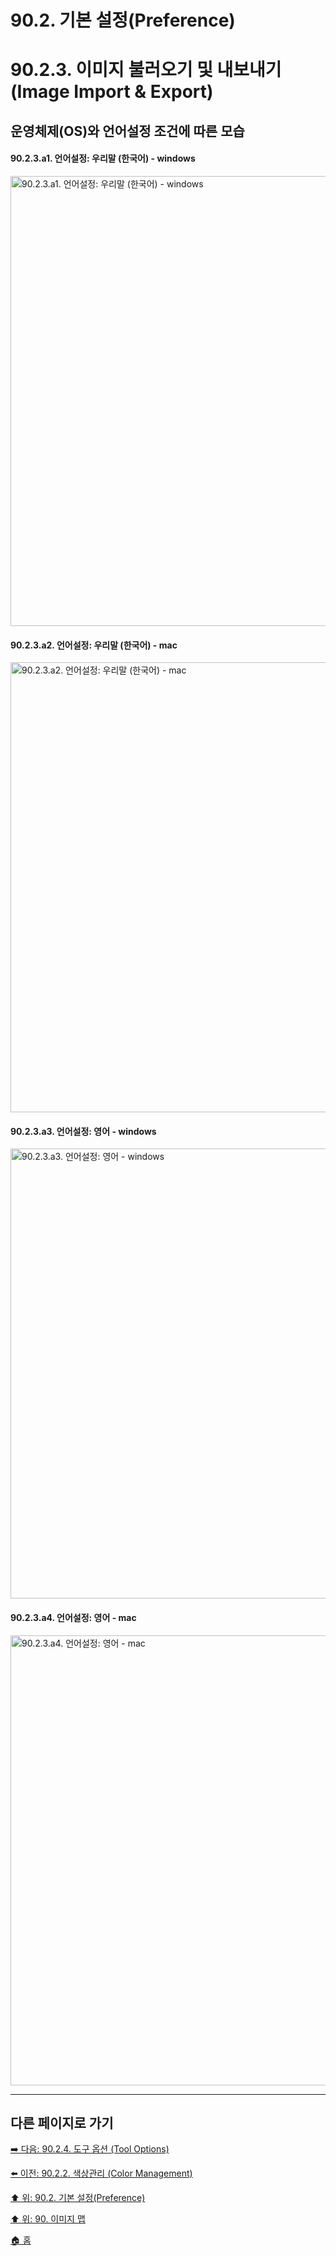 # 90.2. 기본 설정(Preference)
# 90.2.3. 이미지 불러오기 및 내보내기 (Image Import & Export)
## 운영체제(OS)와 언어설정 조건에 따른 모습
#### 90.2.3.a1. 언어설정: 우리말 (한국어) - windows

<img width="720" alt="90.2.3.a1. 언어설정: 우리말 (한국어) - windows" src="https://github.com/wonder13662/gimp/assets/15767104/a5884460-99cc-44c3-92a0-ee6bf517cb79">

#### 90.2.3.a2. 언어설정: 우리말 (한국어) - mac

<img width="720" alt="90.2.3.a2. 언어설정: 우리말 (한국어) - mac" src="https://github.com/wonder13662/gimp/assets/15767104/37c834d2-0fd1-42a2-9a86-4471802d79b3">

#### 90.2.3.a3. 언어설정: 영어 - windows

<img width="720" alt="90.2.3.a3. 언어설정: 영어 - windows" src="https://github.com/wonder13662/gimp/assets/15767104/8f0e09bd-9e9e-4677-9855-f7abbfc2df2d">

#### 90.2.3.a4. 언어설정: 영어 - mac

<img width="720" alt="90.2.3.a4. 언어설정: 영어 - mac" src="https://github.com/wonder13662/gimp/assets/15767104/ca697eb3-646f-4cff-9572-69f530bc6af9">


***

## 다른 페이지로 가기

[➡️ 다음: 90.2.4. 도구 옵션 (Tool Options)](./90-02-04-tool-options.md)

[⬅️ 이전: 90.2.2. 색상관리 (Color Management)](./90-02-02-color-management.md)

[⬆️ 위: 90.2. 기본 설정(Preference)](./90-02-00-preference.md)

[⬆️ 위: 90. 이미지 맵](./90-00-image-map.md)

[🏠 홈](./00-home.md)
